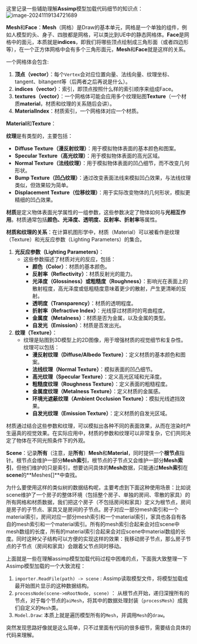 

这里记录一些辅助理解**Assimp**模型加载代码细节的知识点：![image-20241119134721689](D:\MyProjects\Cpp\learn_opengl\opengl\src\5.model_loading\assets\image-20241119134721689.png)

**Mesh**和**Face**：**Mesh**（网格）是Draw的基本单元，网格是一个单独的组件，例如人模型的头、身子、四肢都是网格，可以类比到UE中的静态网格体。**Face**是网格中的面元，本质就是**indices**，即我们将哪些顶点绘制成三角形面（或者四边形等），在一个正方体网格中会有多个三角形面元，**Mesh**和**Face**就是这样的关系。

一个网格体会包含:

1. **顶点（vector<Vertex>）**：每个`Vertex`会对应位置向量、法线向量、纹理坐标、tangent、bitangent等（后两者之后再说是什么）。
2. **indices（vector<unsigned int>）**：索引，即顶点按照什么样的索引顺序来组成Face。
3. **textures（vector<Texture>）**：一个网格体可能会应用多个纹理贴图**Texture**（一个材质**material**，材质和纹理的关系随后会讲）。
4. **MaterialIndex**：材质索引，一个网格体对应一个材质。

**Material**和**Texture**：

**纹理**是有类型的，主要包括：

- **Diffuse Texture（漫反射纹理）**：用于模拟物体表面的基本颜色和图案。
- **Specular Texture（高光纹理）**：用于模拟物体表面的高光区域。
- **Normal Texture（法线纹理）**：用于模拟物体表面的凹凸细节，而不改变几何形状。
- **Bump Texture（凹凸纹理）**：通过改变表面法线来模拟凹凸效果，与法线纹理类似，但效果较为简单。
- **Displacement Texture（位移纹理）**：用于实际改变物体的几何形状，模拟更精细的凹凸效果。

**材质**是定义物体表面光学属性的一组参数，这些参数决定了物体如何与**光相互作用**。材质通常包括**颜色、光泽度、透明度、反射率、折射率**等属性。

**材质和纹理的关系**：在计算机图形学中，材质（Material）可以被看作是纹理（Texture）和光反应参数（Lighting Parameters）的集合。

1. **光反应参数（Lighting Parameters）**：
   - 这些参数描述了材质对光的反应，包括：
     - **颜色（Color）**：材质的基本颜色。
     - **反射率（Reflectivity）**：材质反射光的能力。
     - **光泽度（Glossiness）或粗糙度（Roughness）**：影响光在表面上的散射程度，高光泽度或低粗糙度意味着更少的散射，产生更清晰的反射。
     - **透明度（Transparency）**：材质的透明程度。
     - **折射率（Refractive Index）**：光线穿过材质时的弯曲程度。
     - **金属度（Metalness）**：材质是否为金属，以及金属的类型。
     - **自发光（Emission）**：材质是否发出光。
2. **纹理（Texture）**：
   - 纹理是贴图到3D模型上的2D图像，用于增强材质的视觉细节和复杂性。纹理可以包括：
     - **漫反射纹理（Diffuse/Albedo Texture）**：定义材质的基本颜色和图案。
     - **法线纹理（Normal Texture）**：模拟表面的凹凸细节。
     - **高光纹理（Specular Texture）**：定义高光区域和光泽度。
     - **粗糙度纹理（Roughness Texture）**：定义表面的粗糙程度。
     - **金属度纹理（Metalness Texture）**：定义材质的金属感。
     - **环境光遮蔽纹理（Ambient Occlusion Texture）**：模拟光线遮挡效果。
     - **自发光纹理（Emission Texture）**：定义材质的自发光区域。

材质通过结合这些参数和纹理，可以模拟出各种不同的表面效果，从而在渲染时产生逼真的视觉效果。在实际应用中，材质的参数和纹理可以非常复杂，它们共同决定了物体在不同光照条件下的外观。

**Scene**：记录**所有**（注意，是**所有**）**Mesh**和**Material**，同时提供一个**根节点**指针。根节点会维护一部分**Mesh索引**，根节点的子节点又会维护一部分**Mesh索引**，但他们维护的只是索引，想要访问具体的**Mesh**数据，只能通过**Mesh索引**在**scene**的**Meshes[]**中查找。

为什么要使用这样的类似树的数据结构呢，主要考虑到下面这种使用场景：比如说scene维护了一个房子的整体环境（包括整个房子、单独的房间、零散的家具）的所有网格和材质数据，我们把这个房子（不包括房间和家具）定义为根节点，房间是房子的子节点、家具又是房间的子节点。房子对应一部分mesh索引和一个material索引，房间对应一部分mesh索引和一个material索引，家具也各自有各自的mesh索引和一个material索引。所有的mesh索引合起来会对应scene中mesh数组的长度，所有的material索引合起来会对应scene中material数组的长度。同时这种父子结构可以方便的实现这样的效果：我移动房子节点，那么房子节点的子节点（房间和家具）会跟着父节点同时移动。	

上面就是一些在理解assimp模型加载代码过程中困难的点，下面我大致整理一下Assimp模型加载的一个大致流程：

1. `importer.ReadFile(path) -> scene` : Assimp读取模型文件，将模型加载成最开始图片显示的这种数据结构。
2. `processNode(scene->mRootNode, scene)` ： 从根节点开始，递归深搜所有的节点，对于每个节点的`aiMesh`，将其中的数据处理封装（`processMesh`）成我们自定义的`Mesh`类。
3. `Model.Draw`: 本质上就是遍历模型所有的`Mesh`，并调用`Mesh`的`draw`。

突然发现思路好像就是这么简单，只不过里面有代码的很多细节，需要结合具体的代码来理解。
